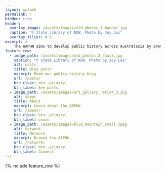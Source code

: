 ```yaml
---
layout: splash
permalink: /
hidden: true
header:
  overlay_image: /assets/images/old_photos_1_banner.jpg
  caption: "© State Library of NSW. Photo by Joy Lai"
  overlay_filter: 0.5
excerpt: >
    The AAPHN aims to develop public history across Australasia by providing a means of networking, communication and knowledge sharing for individuals and organisations who practice public and applied history.
feature_row:
  - image_path: /assets/images/old_photos_2_small.jpg
    caption: "© State Library of NSW. Photo by Joy Lai"
    alt: posts
    title: Blog posts
    excerpt: Read our public history blog
    url: /posts/
    btn_class: btn--primary
    btn_label: See posts
  - image_path: /assets/images/art_gallery_ratio4_3.jpg
    alt: about
    title: About
    excerpt: Learn about the AAPHN
    url: /about/
    btn_class: btn--primary
    btn_label: Learn
  - image_path: /assets/images/blue_mountain_small.jpeg
    alt: network
    title: Network
    excerpt: Browse the AAPHN
    url: /network/
    btn_class: btn--primary
    btn_label: Connect    
---
```


{% include feature_row %}
